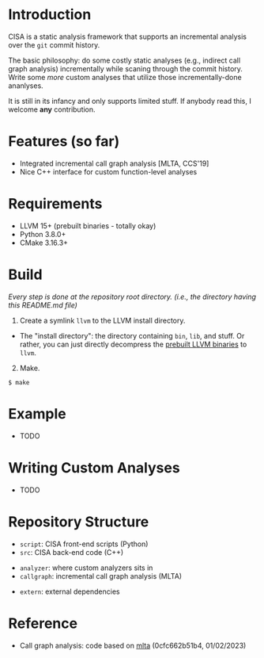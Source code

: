 # Introduction

CISA is a static analysis framework that supports an incremental analysis over
the `git` commit history.

The basic philosophy: do some costly static analyses (e.g., indirect call graph
analysis) incrementally while scaning through the commit history. Write some
_more_ custom analyses that utilize those incrementally-done ananlyses.

It is still in its infancy and only supports limited stuff. If anybody read
this, I welcome **any** contribution.

# Features (so far)

 * Integrated incremental call graph analysis [MLTA, CCS'19]
 * Nice C++ interface for custom function-level analyses

# Requirements

 * LLVM 15+ (prebuilt binaries - totally okay)
 * Python 3.8.0+
 * CMake 3.16.3+

# Build

_Every step is done at the repository root directory. (i.e., the directory
having this README.md file)_

 1. Create a symlink `llvm` to the LLVM install directory.
  - The "install directory": the directory containing `bin`, `lib`, and
    stuff. Or rather, you can just directly decompress the [prebuilt LLVM
    binaries](https://releases.llvm.org/download.html) to `llvm`.

 2. Make.

```
$ make
```

# Example 

 * TODO

# Writing Custom Analyses

 * TODO

# Repository Structure

 * `script`: CISA front-end scripts (Python)
 * `src`: CISA back-end code (C++)
  - `analyzer`: where custom analyzers sits in
  - `callgraph`: incremental call graph analysis (MLTA)
 * `extern`: external dependencies

# Reference

 * Call graph analysis: code based on [mlta](https://github.com/umnsec/mlta)
   (0cfc662b51b4, 01/02/2023)
